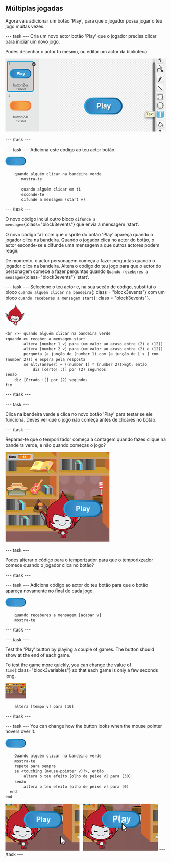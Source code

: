 ## Múltiplas jogadas

Agora vais adicionar um botão 'Play', para que o jogador possa jogar o teu jogo muitas vezes.

\--- task \--- Cria um novo actor botão 'Play' que o jogador precisa clicar para iniciar um novo jogo.

Podes desenhar o actor tu mesmo, ou editar um actor da biblioteca.

![Picture of the play button](images/brain-play.png)

\--- /task \---

\--- task \--- Adiciona este código ao teu actor botão:

![Button sprite](images/button-sprite.png)

```blocks3
    quando alguém clicar na bandeira verde
       mostra-te

       quando alguém clicar em ti
       esconde-te
       difunde a mensagem (start v)
```

\--- /task \---

O novo código inclui outro bloco `difunde a mensagem`{:class="block3events"} que envia a mensagem 'start'.

O novo código faz com que o sprite do botão 'Play' apareça quando o jogador clica na bandeira. Quando o jogador clica no actor do botão, o actor esconde-se e difunde uma mensagem a que outros actores podem reagir.

De momento, o actor personagem começa a fazer perguntas quando o jogador clica na bandeira. Altera o código do teu jogo para que o actor do personagem comece a fazer perguntas quando `Quando receberes a mensagem`{:class="block3events"} 'start'.

\--- task \--- Selecione o teu actor e, na sua seção de código, substitui o bloco ` quando alguém clicar na bandeira `{: class = "block3events"} com um bloco ` quando receberes a mensagem start `{: class = "block3events"}.

![Character sprite](images/giga-sprite.png)

```blocks3
<br />- quando alguém clicar na bandeira verde
+quando eu receber a mensagem start
        altera [number 1 v] para (um valor ao acaso entre (2) e (12))
        altera [number 2 v] para (um valor ao acaso entre (2) e (12))
        pergunta (a junção de (number 1) com (a junção de [ x ] com (number 2))) e espera pela resposta
        se &lt;(answer) = ((number 1) * (number 2))>&gt; então 
            diz [certo! :)] por (2) segundos
senão
    diz [Errado :(] por (2) segundos
fim
```

\--- /task \---

\--- task \---

Clica na bandeira verde e clica no novo botão 'Play' para testar se ele funciona. Deves ver que o jogo não começa antes de clicares no botão.

\--- /task \---

Reparas-te que o temporizador começa a contagem quando fazes clique na bandeira verde, e não quando começas o jogo?

![Timer has started](images/brain-timer-bug.png)

\--- task \---

Podes alterar o código para o temporizador para que o temporixzador comece quando o jogador clica no botão?

\--- /task \---

\--- task \--- Adiciona código ao actor do teu botão para que o botão apareça novamente no final de cada jogo.

![Button sprite](images/button-sprite.png)

```blocks3
    quando receberes a mensagem [acabar v]
    mostra-te
```

\--- /task \---

\--- task \---

Test the 'Play' button by playing a couple of games. The button should show at the end of each game.

To test the game more quickly, you can change the value of `time`{:class="block3variables"} so that each game is only a few seconds long.

![Stage](images/stage-sprite.png)

```blocks3
    altera [tempo v] para [10]
```

\--- /task \---

\--- task \--- You can change how the button looks when the mouse pointer hovers over it.

![Button](images/button-sprite.png)

```blocks3
    Quando alguém clicar na bandeira verde
    mostra-te
    repete para sempre 
    se <touching (mouse-pointer v)?>, então 
        altera o teu efeito [olho de peixe v] para (30)
    senão
        altera o teu efeito [olho de peixe v] para (0)
  end
end
```

![captura de ecrã](images/brain-fisheye.png) \--- /task \---